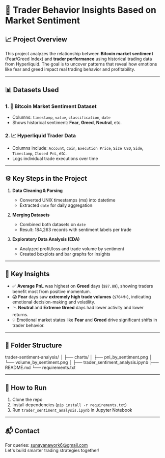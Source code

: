 # 🧠 Trader Behavior Insights Based on Market Sentiment

## 📈 Project Overview

This project analyzes the relationship between **Bitcoin market sentiment** (Fear/Greed Index) and **trader performance** using historical trading data from Hyperliquid. The goal is to uncover patterns that reveal how emotions like fear and greed impact real trading behavior and profitability.

---

## 📊 Datasets Used

### 1. 📅 **Bitcoin Market Sentiment Dataset**
- Columns: `timestamp`, `value`, `classification`, `date`
- Shows historical sentiment: **Fear**, **Greed**, **Neutral**, etc.

### 2. 📈 **Hyperliquid Trader Data**
- Columns include: `Account`, `Coin`, `Execution Price`, `Size USD`, `Side`, `Timestamp`, `Closed PnL`, etc.
- Logs individual trade executions over time

---

## ⚙️ Key Steps in the Project

1. **Data Cleaning & Parsing**
   - Converted UNIX timestamps (ms) into datetime
   - Extracted `date` for daily aggregation

2. **Merging Datasets**
   - Combined both datasets on `date`
   - Result: 184,263 records with sentiment labels per trade

3. **Exploratory Data Analysis (EDA)**
   - Analyzed profit/loss and trade volume by sentiment
   - Created boxplots and bar graphs for insights

---

## 📌 Key Insights

- ✅ **Average PnL** was highest on **Greed** days (`$87.89`), showing traders benefit most from positive momentum.
- 😱 **Fear** days saw **extremely high trade volumes** (`$704M+`), indicating emotional decision-making and volatility.
- 📉 **Neutral** and **Extreme Greed** days had lower activity and lower returns.
- 💡 Emotional market states like **Fear** and **Greed** drive significant shifts in trader behavior.

---

## 📁 Folder Structure
trader-sentiment-analysis/
│
├── charts/
│ ├── pnl_by_sentiment.png
│ └── volume_by_sentiment.png
│
├── trader_sentiment_analysis.ipynb
├── README.md
└── requirements.txt

---

## 🚀 How to Run

1. Clone the repo
2. Install dependencies (`pip install -r requirements.txt`)
3. Run `trader_sentiment_analysis.ipynb` in Jupyter Notebook

---

## 📬 Contact

For queries: sunayanawork6@gmail.com  
Let's build smarter trading strategies together!
